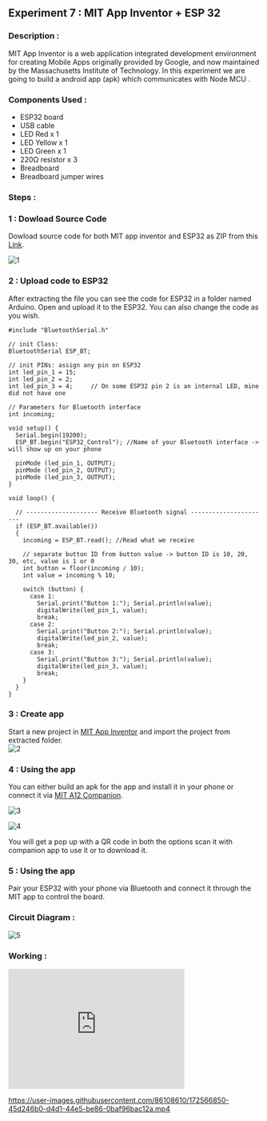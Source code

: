 ## Experiment 7 : MIT App Inventor + ESP 32

### Description :  
MIT App Inventor is a web application integrated development environment for creating Mobile Apps originally provided by Google, and now maintained by the Massachusetts Institute of Technology. In this experiment we are going to build a android app (apk) which communicates with Node MCU .
    
### Components Used :   
* ESP32 board
* USB cable 
* LED Red x 1
* LED Yellow x 1
* LED Green x 1
* 220Ω resistor x 3 
* Breadboard
* Breadboard jumper wires   

### Steps :   
### 1 : Dowload Source Code   
Dowload source code for both MIT app inventor and ESP32 as ZIP from this [Link](https://github.com/mo-thunderz/Esp32BluetoothApp).    

![1](https://user-images.githubusercontent.com/86108610/172552512-468b0ce7-4933-40ff-8798-cd23451e862f.png)

### 2 : Upload code to ESP32
After extracting the file you can see the code for ESP32 in a folder named Arduino. Open and upload it to the ESP32. You can also change the code as you wish.   

```
#include "BluetoothSerial.h" 

// init Class:
BluetoothSerial ESP_BT; 

// init PINs: assign any pin on ESP32
int led_pin_1 = 15;
int led_pin_2 = 2;
int led_pin_3 = 4;     // On some ESP32 pin 2 is an internal LED, mine did not have one

// Parameters for Bluetooth interface
int incoming;

void setup() {
  Serial.begin(19200);
  ESP_BT.begin("ESP32_Control"); //Name of your Bluetooth interface -> will show up on your phone

  pinMode (led_pin_1, OUTPUT);
  pinMode (led_pin_2, OUTPUT);
  pinMode (led_pin_3, OUTPUT);
}

void loop() {
  
  // -------------------- Receive Bluetooth signal ----------------------
  if (ESP_BT.available()) 
  {
    incoming = ESP_BT.read(); //Read what we receive 

    // separate button ID from button value -> button ID is 10, 20, 30, etc, value is 1 or 0
    int button = floor(incoming / 10);
    int value = incoming % 10;
    
    switch (button) {
      case 1:  
        Serial.print("Button 1:"); Serial.println(value);
        digitalWrite(led_pin_1, value);
        break;
      case 2:  
        Serial.print("Button 2:"); Serial.println(value);
        digitalWrite(led_pin_2, value);
        break;
      case 3:  
        Serial.print("Button 3:"); Serial.println(value);
        digitalWrite(led_pin_3, value);
        break;
    }
  }
}
```   

### 3 : Create app   
Start a new project in [MIT App Inventor](https://appinventor.mit.edu/) and import the project from extracted folder.   
![2](https://user-images.githubusercontent.com/86108610/172553567-2684ce3c-dbd9-436e-b908-2ea78f168237.png)

### 4 : Using the app   
You can either build an apk for the app and install it in your phone or connect it via [MIT A12 Companion](https://play.google.com/store/apps/details?id=edu.mit.appinventor.aicompanion3&hl=en_IN&gl=US).

![3](https://user-images.githubusercontent.com/86108610/172554076-1ceec1b7-3529-4a09-9f0a-0ef46095037d.png)

![4](https://user-images.githubusercontent.com/86108610/172554097-5a763e0b-2864-4154-a15b-92b640976bd0.png)

You will get a pop up with a QR code in both the options scan it with companion app to use it or to download it.

### 5 : Using the app   
Pair your ESP32 with your phone via Bluetooth and connect it through the MIT app to control the board.   

### Circuit Diagram :   

![5](https://user-images.githubusercontent.com/86108610/172555723-807dd60f-3f88-4a2a-8f94-17dd0df4a388.png)

### Working :   

<iframe width="352" height="240"
src="https://user-images.githubusercontent.com/86108610/172566850-45d246b0-d4d1-44e5-be86-0baf96bac12a.mp4"
frameborder="0" 
allow="accelerometer; autoplay; encrypted-media; gyroscope; picture-in-picture" 
allowfullscreen></iframe>  

https://user-images.githubusercontent.com/86108610/172566850-45d246b0-d4d1-44e5-be86-0baf96bac12a.mp4
